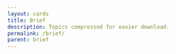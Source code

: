 ```yaml
---
layout: cards
title: Brief
description: Topics compressed for easier download.
permalink: /brief/
parent: brief
---
```

